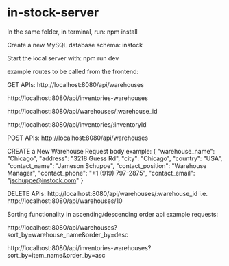 # in-stock-server

In the same folder, in terminal, run:  npm install

Create a new MySQL database schema: instock

Start the local server with: npm run dev

example routes to be called from the frontend:

GET APIs:
http://localhost:8080/api/warehouses

http://localhost:8080/api/inventories-warehouses

http://localhost:8080/api/warehouses/:warehouse_id

http://localhost:8080/api/inventories/:inventoryId

POST APIs:
http://localhost:8080/api/warehouses

CREATE a New Warehouse Request body example:
{
    "warehouse_name": "Chicago",
    "address": "3218 Guess Rd",
    "city": "Chicago",
    "country": "USA",
    "contact_name": "Jameson Schuppe",
    "contact_position": "Warehouse Manager",
    "contact_phone": "+1 (919) 797-2875",
    "contact_email": "jschuppe@instock.com"
}

DELETE APIs:
http://localhost:8080/api/warehouses/:warehouse_id
i.e. http://localhost:8080/api/warehouses/10

Sorting functionality in ascending/descending order api example requests:

http://localhost:8080/api/warehouses?sort_by=warehouse_name&order_by=desc

http://localhost:8080/api/inventories-warehouses?sort_by=item_name&order_by=asc